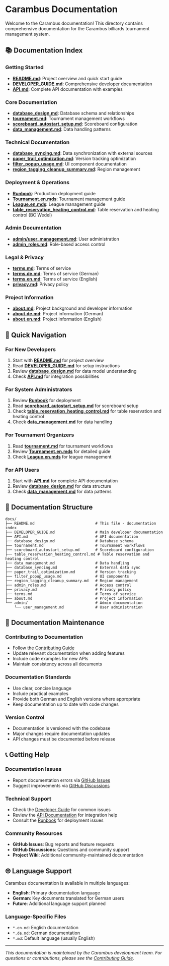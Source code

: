 # Carambus Documentation

Welcome to the Carambus documentation! This directory contains comprehensive documentation for the Carambus billiards tournament management system.

## 📚 Documentation Index

### Getting Started
- **[README.md](../README.md)**: Project overview and quick start guide
- **[DEVELOPER_GUIDE.md](DEVELOPER_GUIDE.md)**: Comprehensive developer documentation
- **[API.md](API.md)**: Complete API documentation with examples

### Core Documentation
- **[database_design.md](database_design.md)**: Database schema and relationships
- **[tournament.md](tournament.md)**: Tournament management workflows
- **[scoreboard_autostart_setup.md](scoreboard_autostart_setup.md)**: Scoreboard configuration
- **[data_management.md](data_management.md)**: Data handling patterns

### Technical Documentation
- **[database_syncing.md](database_syncing.md)**: Data synchronization with external sources
- **[paper_trail_optimization.md](paper_trail_optimization.md)**: Version tracking optimization
- **[filter_popup_usage.md](filter_popup_usage.md)**: UI component documentation
- **[region_tagging_cleanup_summary.md](region_tagging_cleanup_summary.md)**: Region management

### Deployment & Operations
- **[Runbook](../doc/doc/Runbook)**: Production deployment guide
- **[Tournament.en.mds](../doc/doc/Tournament.en.mds)**: Tournament management guide
- **[League.en.mds](../doc/doc/League.en.mds)**: League management guide
- **[table_reservation_heating_control.md](table_reservation_heating_control.md)**: Table reservation and heating control (BC Wedel)

### Admin Documentation
- **[admin/user_management.md](admin/user_management.md)**: User administration
- **[admin_roles.md](admin_roles.md)**: Role-based access control

### Legal & Privacy
- **[terms.md](terms.md)**: Terms of service
- **[terms.de.md](terms.de.md)**: Terms of service (German)
- **[terms.en.md](terms.en.md)**: Terms of service (English)
- **[privacy.md](privacy.md)**: Privacy policy

### Project Information
- **[about.md](about.md)**: Project background and developer information
- **[about.de.md](about.de.md)**: Project information (German)
- **[about.en.md](about.en.md)**: Project information (English)

## 🎯 Quick Navigation

### For New Developers
1. Start with **[README.md](../README.md)** for project overview
2. Read **[DEVELOPER_GUIDE.md](DEVELOPER_GUIDE.md)** for setup instructions
3. Review **[database_design.md](database_design.md)** for data model understanding
4. Check **[API.md](API.md)** for integration possibilities

### For System Administrators
1. Review **[Runbook](../doc/doc/Runbook)** for deployment
2. Read **[scoreboard_autostart_setup.md](scoreboard_autostart_setup.md)** for scoreboard setup
3. Check **[table_reservation_heating_control.md](table_reservation_heating_control.md)** for table reservation and heating control
4. Check **[data_management.md](data_management.md)** for data handling

### For Tournament Organizers
1. Read **[tournament.md](tournament.md)** for tournament workflows
2. Review **[Tournament.en.mds](../doc/doc/Tournament.en.mds)** for detailed guide
3. Check **[League.en.mds](../doc/doc/League.en.mds)** for league management

### For API Users
1. Start with **[API.md](API.md)** for complete API documentation
2. Review **[database_design.md](database_design.md)** for data structure
3. Check **[data_management.md](data_management.md)** for data patterns

## 📖 Documentation Structure

```
docs/
├── README.md                           # This file - documentation index
├── DEVELOPER_GUIDE.md                  # Main developer documentation
├── API.md                              # API documentation
├── database_design.md                  # Database schema
├── tournament.md                       # Tournament workflows
├── scoreboard_autostart_setup.md       # Scoreboard configuration
├── table_reservation_heating_control.md # Table reservation and heating control
├── data_management.md                  # Data handling
├── database_syncing.md                 # External data sync
├── paper_trail_optimization.md         # Version tracking
├── filter_popup_usage.md               # UI components
├── region_tagging_cleanup_summary.md   # Region management
├── admin_roles.md                      # Access control
├── privacy.md                          # Privacy policy
├── terms.md                            # Terms of service
├── about.md                            # Project information
└── admin/                              # Admin documentation
    └── user_management.md              # User administration
```

## 🔄 Documentation Maintenance

### Contributing to Documentation
- Follow the [Contributing Guide](../docs/DEVELOPER_GUIDE.md#contributing)
- Update relevant documentation when adding features
- Include code examples for new APIs
- Maintain consistency across all documents

### Documentation Standards
- Use clear, concise language
- Include practical examples
- Provide both German and English versions where appropriate
- Keep documentation up to date with code changes

### Version Control
- Documentation is versioned with the codebase
- Major changes require documentation updates
- API changes must be documented before release

## 📞 Getting Help

### Documentation Issues
- Report documentation errors via [GitHub Issues](https://github.com/your-username/carambus/issues)
- Suggest improvements via [GitHub Discussions](https://github.com/your-username/carambus/discussions)

### Technical Support
- Check the [Developer Guide](DEVELOPER_GUIDE.md) for common issues
- Review the [API Documentation](API.md) for integration help
- Consult the [Runbook](../doc/doc/Runbook) for deployment issues

### Community Resources
- **GitHub Issues**: Bug reports and feature requests
- **GitHub Discussions**: Questions and community support
- **Project Wiki**: Additional community-maintained documentation

## 🌐 Language Support

Carambus documentation is available in multiple languages:

- **English**: Primary documentation language
- **German**: Key documents translated for German users
- **Future**: Additional language support planned

### Language-Specific Files
- `*.en.md`: English documentation
- `*.de.md`: German documentation
- `*.md`: Default language (usually English)

---

*This documentation is maintained by the Carambus development team. For questions or contributions, please see the [Contributing Guide](DEVELOPER_GUIDE.md#contributing).* 